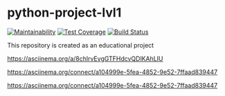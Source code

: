 # python-project-lvl1

[![Maintainability](https://api.codeclimate.com/v1/badges/a99a88d28ad37a79dbf6/maintainability)](https://codeclimate.com/github/codeclimate/codeclimate/maintainability)
[![Test Coverage](https://api.codeclimate.com/v1/badges/a99a88d28ad37a79dbf6/test_coverage)](https://codeclimate.com/github/codeclimate/codeclimate/test_coverage)
[![Build Status](https://travis-ci.org/asalex04/python-project-lvl1.svg?branch=master)](https://travis-ci.org/asalex04/python-project-lvl1)


This repository is created as an educational project

https://asciinema.org/a/8chlrvEvgGTFHdcvQDlKAhLIU 

https://asciinema.org/connect/a104999e-5fea-4852-9e52-7ffaad839447

https://asciinema.org/connect/a104999e-5fea-4852-9e52-7ffaad839447
